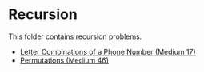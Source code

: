# Recursion

This folder contains recursion problems.

* [Letter Combinations of a Phone Number (Medium 17)](/Recursion/phone/)
* [Permutations (Medium 46)](/Recursion/perm/)
